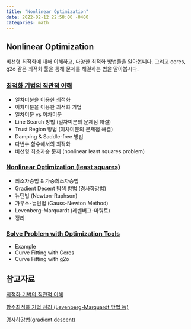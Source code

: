 ```yaml
---
title: "Nonlinear Optimization"
date: 2022-02-12 22:58:00 -0400
categories: math
---
```


## Nonlinear Optimization

비선형 최적화에 대해 이해하고, 다양한 최적화 방법들을 알아봅니다.
그리고 ceres, g2o 같은 최적화 툴을 통해 문제를 해결하는 법을 알아봅시다.

### **[최적화 기법의 직관적 이해](https://devshin.notion.site/d1e6c14f76b64e029da59e03c4eca1a9)**

- 일차미분을 이용한 최적화
- 이차미분을 이용한 최적화 기법
- 일차미분 vs 이차미분
- Line Search 방법 (일차미분의 문제점 해결)
- Trust Region 방법 (이차미분의 문제점 해결)
- Damping & Saddle-free 방법
- 다변수 함수에서의 최적화
- 비선형 최소자승 문제 (nonlinear least squares problem)

### **[Nonlinear Optimization (least squares)](https://devshin.notion.site/Nonlinear-Optimization-least-squares-35bb2a3ebcc74074906dd769af372cb3)**

- 최소자승법 & 가중최소자승법
- Gradient Decent 탐색 방법 (경사하강법)
- 뉴턴법 (Newton-Raphson)
- 가우스-뉴턴법 (Gauss-Newton Method)
- Levenberg–Marquardt (레벤버그-마쿼트)
- 정리

### **[Solve Problem with Optimization Tools](https://devshin.notion.site/Solve-Problem-with-Optimization-Tools-8e378c64bf17434e89343a8dced6ee89)**

- Example
- Curve Fitting with Ceres
- Curve Fitting with g2o

## 참고자료

[최적화 기법의 직관적 이해](https://darkpgmr.tistory.com/149)

[함수최적화 기법 정리 (Levenberg-Marquardt 방법 등)](https://darkpgmr.tistory.com/142)

[경사하강법(gradient descent)](https://angeloyeo.github.io/2020/08/16/gradient_descent.html)
